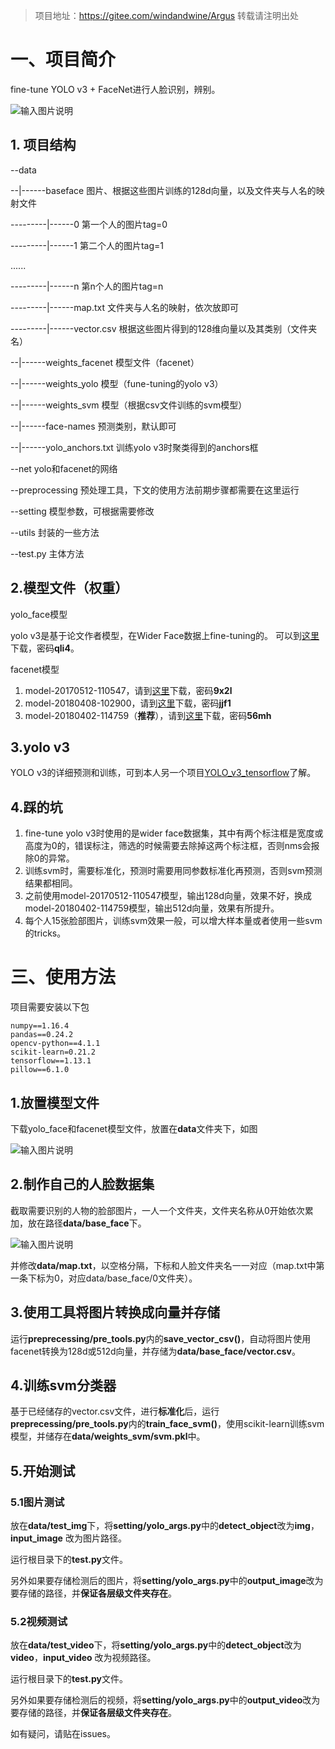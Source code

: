 > 项目地址：https://gitee.com/windandwine/Argus
> 转载请注明出处

# 一、项目简介

fine-tune YOLO v3 + FaceNet进行人脸识别，辨别。

![输入图片说明](https://images.gitee.com/uploads/images/2019/0917/164808_5e279300_1295352.png "result.png")

## 1. 项目结构

--data  

--|------baseface 图片、根据这些图片训练的128d向量，以及文件夹与人名的映射文件

---------|------0  第一个人的图片tag=0

---------|------1  第二个人的图片tag=1

......

---------|------n  第n个人的图片tag=n

---------|------map.txt  文件夹与人名的映射，依次放即可

---------|------vector.csv 根据这些图片得到的128维向量以及其类别（文件夹名）

--|------weights_facenet     模型文件（facenet）

--|------weights_yolo  模型（fune-tuning的yolo v3）

--|------weights_svm 模型（根据csv文件训练的svm模型）

--|------face-names 预测类别，默认即可

--|------yolo_anchors.txt  训练yolo v3时聚类得到的anchors框

--net  yolo和facenet的网络

--preprocessing  预处理工具，下文的使用方法前期步骤都需要在这里运行

--setting  模型参数，可根据需要修改

--utils 封装的一些方法

--test.py 主体方法


## 2.模型文件（权重）
yolo_face模型

yolo v3是基于论文作者模型，在Wider Face数据上fine-tuning的。
可以到[这里](https://pan.baidu.com/s/1ifCaB2ASPQFPN1XGPGyplg)下载，密码**qli4**。

facenet模型

1. model-20170512-110547，请到[这里](https://pan.baidu.com/s/1pGDUIODBZ2Rvrr1MTRl9ZQ)下载，密码**9x2l**
2. model-20180408-102900，请到[这里](https://pan.baidu.com/s/1xe2dTQsgaXf3xTmCfVprDQ)下载，密码**jjf1**
3. model-20180402-114759（**推荐**），请到[这里](https://pan.baidu.com/s/18dOokPTF3JXFix99aUfz6Q)下载，密码**56mh**


## 3.yolo v3

YOLO v3的详细预测和训练，可到本人另一个项目[YOLO_v3_tensorflow](https://gitee.com/windandwine/YOLO_v3_tensorflow)了解。

## 4.踩的坑

1. fine-tune yolo v3时使用的是wider face数据集，其中有两个标注框是宽度或高度为0的，错误标注，筛选的时候需要去除掉这两个标注框，否则nms会报除0的异常。
2. 训练svm时，需要标准化，预测时需要用同参数标准化再预测，否则svm预测结果都相同。
3. 之前使用model-20170512-110547模型，输出128d向量，效果不好，换成model-20180402-114759模型，输出512d向量，效果有所提升。
4. 每个人15张脸部图片，训练svm效果一般，可以增大样本量或者使用一些svm的tricks。

# 三、使用方法

项目需要安装以下包

```
numpy==1.16.4
pandas==0.24.2
opencv-python==4.1.1
scikit-learn=0.21.2
tensorflow==1.13.1
pillow==6.1.0
```

## 1.放置模型文件

下载yolo_face和facenet模型文件，放置在**data**文件夹下，如图

![输入图片说明](https://images.gitee.com/uploads/images/2019/0927/191846_ea9a5d31_1295352.png "weights_here.png")

## 2.制作自己的人脸数据集

截取需要识别的人物的脸部图片，一人一个文件夹，文件夹名称从0开始依次累加，放在路径**data/base_face**下。

![输入图片说明](https://images.gitee.com/uploads/images/2019/0917/111219_bbb5330d_1295352.png "face.png")

并修改**data/map.txt**，以空格分隔，下标和人脸文件夹名一一对应（map.txt中第一条下标为0，对应data/base_face/0文件夹）。

## 3.使用工具将图片转换成向量并存储

运行**preprecessing/pre_tools.py**内的**save_vector_csv()**，自动将图片使用facenet转换为128d或512d向量，并存储为**data/base_face/vector.csv**。

## 4.训练svm分类器

基于已经储存的vector.csv文件，进行**标准化**后，运行**preprecessing/pre_tools.py**内的**train_face_svm()**，使用scikit-learn训练svm模型，并储存在**data/weights_svm/svm.pkl**中。

## 5.开始测试

### 5.1图片测试

放在**data/test_img**下，将**setting/yolo_args.py**中的**detect_object**改为**img**，**input_image** 改为图片路径。

运行根目录下的**test.py**文件。

另外如果要存储检测后的图片，将**setting/yolo_args.py**中的**output_image**改为要存储的路径，并**保证各层级文件夹存在**。

### 5.2视频测试

放在**data/test_video**下，将**setting/yolo_args.py**中的**detect_object**改为**video**，**input_video** 改为视频路径。

运行根目录下的**test.py**文件。

另外如果要存储检测后的视频，将**setting/yolo_args.py**中的**output_video**改为要存储的路径，并**保证各层级文件夹存在**。

如有疑问，请贴在issues。
